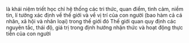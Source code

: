 là khái niệm triết học chỉ hệ thống các tri thức, quan điểm, tình cảm, niềm tin, lí tưởng xác định về thế giới và về vị trí của con người (bao hàm cả cá nhân, xã hội và nhân loại) trong thế giới đó
Thế giới quan quy định các nguyên tắc, thái độ, giá trị trong định hướng nhận thức và hoạt động thực tiễn của con người 